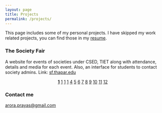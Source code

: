 ```yaml
---
layout: page
title: Projects
permalink: /projects/
---
```

This page includes some of my personal projects.
I have skipped my work related projects, you can find those in my [resume](https://bit.ly/2Y7xSkF). 

### The Society Fair

A website for events of societies under CSED, TIET along with attendance, details and media for each event. Also, an interface for students to contact society admins. Link: [sf.thapar.edu](http://appforms.thapar.edu/sf/)
<div style="text-align:center">
    <a href="/SocietyFair/Home.PNG" rel="Society Fair" alt="User Section: Home"><b>1</b></a>
    <a href="/SocietyFair/IEEE.PNG" rel="Society Fair" alt="User Section: Society View">1</a>
    <a href="/SocietyFair/IEEE_2.PNG" rel="Society Fair" alt="User Section: Events_View">1</a>
    <a href="/SocietyFair/IEEE_open_event.PNG" rel="Society Fair" alt="User Section: Open Event">1</a>
    <a href="/SocietyFair/IEEE_POSTER.PNG" rel="Society Fair" alt="User Section: Poster View">4</a>
    <a href="/SocietyFair/Event_attendance.PNG" rel="Society Fair" alt="User Section: Event attendance">5</a>
    <a href="/SocietyFair/Event_attendance_1.PNG" rel="Society Fair" alt="User Section: Event attendance(2)">6</a>
    <a href="/SocietyFair/Event_Images.PNG" rel="Society Fair" alt="User Section: Event Images">7</a>
    <a href="/SocietyFair/Coordinator_Login.PNG" rel="Society Fair" alt="Admin Section: Coordinator Login">8</a>
    <a href="/SocietyFair/Coordinator_Home_Page.PNG" rel="Society Fair" alt="Admin Section: Problem Dashboard">9</a>
    <a href="/SocietyFair/Adding_new_event.PNG" rel="Society Fair" alt="Admin Section: Adding new event">10</a>
    <a href="/SocietyFair/New_event_2.PNG" rel="Society Fair" alt="Admin Section: Adding new event(2)">11</a>
    <a href="/SocietyFair/Contact.PNG" rel="Society Fair" alt="User/Admin Section: Contact">12</a>
</div>

### Contact me

[arora.prayas@gmail.com](mailto:arora.prayas@gmail.com)
